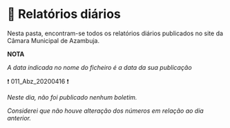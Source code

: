 # :memo: Relatórios diários 

Nesta pasta, encontram-se todos os relatórios diários publicados no site da Câmara Municipal de Azambuja.



<b>NOTA</b>

<i>A data indicada no nome do ficheiro é a data da sua publicação</i> 

:heavy_exclamation_mark: 011_Abz_20200416 :heavy_exclamation_mark: 

<i>Neste dia, não foi publicado nenhum boletim. </i>

<i>Considerei que não houve alteração dos números em relação ao dia anterior.</i>
